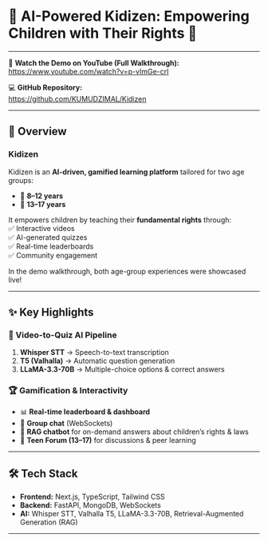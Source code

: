 <h1>🚀 AI-Powered Kidizen: Empowering Children with Their Rights 🎉</h1>



---

🔗 **Watch the Demo on YouTube (Full Walkthrough):**  
https://www.youtube.com/watch?v=p-vImGe-crI

💻 **GitHub Repository:**  
https://github.com/KUMUDZIMAL/Kidizen

---

## 📖 Overview

<h3>Kidizen</h3>

Kidizen is an **AI-driven, gamified learning platform** tailored for two age groups:

- 👧 **8–12 years**  
- 👦 **13–17 years**

It empowers children by teaching their **fundamental rights** through:  
✅ Interactive videos  
✅ AI-generated quizzes  
✅ Real-time leaderboards  
✅ Community engagement

In the demo walkthrough, both age-group experiences were showcased live!

---

## ✨ Key Highlights

### 🎥 Video-to-Quiz AI Pipeline
1. **Whisper STT** → Speech-to-text transcription  
2. **T5 (Valhalla)** → Automatic question generation  
3. **LLaMA-3.3-70B** → Multiple-choice options & correct answers

### 🏆 Gamification & Interactivity
- 📊 **Real-time leaderboard & dashboard**  
- 💬 **Group chat** (WebSockets)  
- 🤖 **RAG chatbot** for on-demand answers about children’s rights & laws  
- 👫 **Teen Forum (13–17)** for discussions & peer learning

---

## 🛠️ Tech Stack

- **Frontend:** Next.js, TypeScript, Tailwind CSS  
- **Backend:** FastAPI, MongoDB, WebSockets  
- **AI:** Whisper STT, Valhalla T5, LLaMA-3.3-70B, Retrieval-Augmented Generation (RAG)

---




